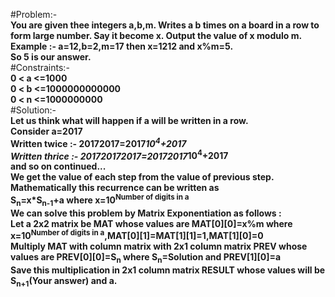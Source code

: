 #Problem:-<br>
<b>You are given thee integers a,b,m. Writes a b times on a board in a row to form large number. Say it become x. Output the value 
of x modulo m.</b><br>
<b>Example :- a=12,b=2,m=17 then x=1212 and x%m=5.</b><br>
<b>So 5 is our answer.</b><br>
#Constraints:-<br>
<b>0 < a <=1000</b><br>
<b>0 < b <=1000000000000</b><br>
<b>0 < n <=1000000000</b><br>
#Solution:-<br>
<b>Let us think what will happen if a will be written in a row.</b><br>
<b>Consider a=2017</b><br>
<b>Written twice :- 20172017=2017*10<sup>4</sup>+2017</b><br>
<b>Written thrice :- 201720172017=20172017*10<sup>4</sup>+2017</b><br>
<b>and so on continued...</b><br>
<b>We get the value of each step from the value of previous step. Mathematically this recurrence can be written as</b><br>
<b>S<sub>n</sub>=x*S<sub>n-1</sub>+a where x=10<sup>Number of digits in a</sup></b><br>
<b>We can solve this problem by Matrix Exponentiation as follows :</b><br>
<b>     Let a 2x2 matrix be MAT whose values are MAT[0][0]=x%m where x=10<sup>Number of digits in a</sup>,MAT[0][1]=MAT[1][1]=1,MAT[1][0]=0</b><br>
<b>Multiply MAT with column matrix with 2x1 column matrix PREV whose values are PREV[0][0]=S<sub>n</sub> where S<sub>n</sub>=Solution and PREV[1][0]=a</b><br>
<b>Save this multiplication in 2x1 column matrix RESULT whose values will be S<sub>n+1</sub>(Your answer) and a.</b><br>
